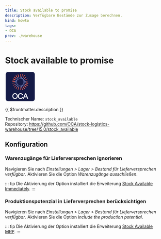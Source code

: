```yaml
---
title: Stock available to promise
description: Verfügbare Bestände zur Zusage berechnen.
kind: howto
tags:
- OCA
prev: ./warehouse
---
```

# Stock available to promise
![icon_oca_app](attachments/icon_oca_app.png)

{{ $frontmatter.description }}

Technischer Name: `stock_available`\
Repository: <https://github.com/OCA/stock-logistics-warehouse/tree/15.0/stock_available>

## Konfiguration

### Warenzugänge für Lieferversprechen ignorieren

Navigieren Sie nach *Einstellungen > Lager > Bestand für Lieferversprechen verfügbar*. Aktivieren Sie die Option *Warenzugänge ausschließen*.

::: tip
Die Aktivierung der Option installiert die Erweiterung [Stock Available Immediately](Stock%20Available%20Immediately.md).
:::

### Produktionspotenzial in Lieferverprechen berücksichtigen

Navigieren Sie nach *Einstellungen > Lager > Bestand für Lieferversprechen verfügbar*. Aktivieren Sie die Option *Include the production potential*.

::: tip
Die Aktivierung der Option installiert die Erweiterung [Stock Available MRP](Stock%20Available%20MRP.md).
:::
